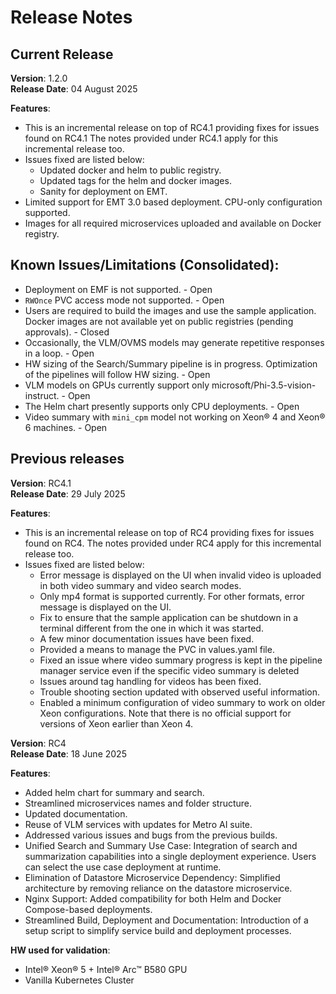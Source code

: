 # Release Notes


## Current Release
**Version**: 1.2.0 \
**Release Date**: 04 August 2025  

**Features**:
- This is an incremental release on top of RC4.1 providing fixes for issues found on RC4.1 The notes provided under RC4.1 apply for this incremental release too.
- Issues fixed are listed below:
    - Updated docker and helm to public registry.
    - Updated tags for the helm and docker images. 
    - Sanity for deployment on EMT.
- Limited support for EMT 3.0 based deployment. CPU-only configuration supported. 
- Images for all required microservices uploaded and available on Docker registry.

## Known Issues/Limitations (Consolidated):
- Deployment on EMF is not supported. - Open
- `RWOnce` PVC access mode not supported. - Open
- Users are required to build the images and use the sample application. Docker images are not available yet on public registries (pending approvals). - Closed
- Occasionally, the VLM/OVMS models may generate repetitive responses in a loop. - Open
- HW sizing of the Search/Summary pipeline is in progress. Optimization of the pipelines will follow HW sizing. - Open
- VLM models on GPUs currently support only microsoft/Phi-3.5-vision-instruct. - Open
- The Helm chart presently supports only CPU deployments. - Open
- Video summary with `mini_cpm` model not working on Xeon® 4 and Xeon® 6 machines. - Open

## Previous releases

**Version**: RC4.1 \
**Release Date**: 29 July 2025  

**Features**:
- This is an incremental release on top of RC4 providing fixes for issues found on RC4. The notes provided under RC4 apply for this incremental release too.
- Issues fixed are listed below:
    - Error message is displayed on the UI when invalid video is uploaded in both video summary and video search modes.
    - Only mp4 format is supported currently. For other formats, error message is displayed on the UI.
    - Fix to ensure that the sample application can be shutdown in a terminal different from the one in which it was started.
    - A few minor documentation issues have been fixed.
    - Provided a means to manage the PVC in values.yaml file.
    - Fixed an issue where video summary progress is kept in the pipeline manager service even if the specific video summary is deleted
    - Issues around tag handling for videos has been fixed.
    - Trouble shooting section updated with observed useful information.
    - Enabled a minimum configuration of video summary to work on older Xeon configurations. Note that there is no official support for versions of Xeon earlier than Xeon 4.

**Version**: RC4 \
**Release Date**: 18 June 2025  

**Features**:
- Added helm chart for summary and search.
- Streamlined microservices names and folder structure.
- Updated documentation.
- Reuse of VLM services with updates for Metro AI suite.
- Addressed various issues and bugs from the previous builds.
- Unified Search and Summary Use Case: Integration of search and summarization capabilities into a single deployment experience. Users can select the use case deployment at runtime.
- Elimination of Datastore Microservice Dependency: Simplified architecture by removing reliance on the datastore microservice.
- Nginx Support: Added compatibility for both Helm and Docker Compose-based deployments.
- Streamlined Build, Deployment and Documentation: Introduction of a setup script to simplify service build and deployment processes.

**HW used for validation**:
- Intel® Xeon® 5 + Intel® Arc&trade; B580 GPU
- Vanilla Kubernetes Cluster
